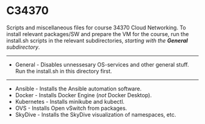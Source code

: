 # C34370
Scripts and miscellaneous files for course 34370 Cloud Networking. To install relevant packages/SW and prepare the VM for the course, run the install.sh scripts in the relevant subdirectories, *starting with the **General** subdirectory*.

---
* General - Disables unnessesary OS-services and other general stuff. Run the install.sh in this directory first.
---
* Ansible - Installs the Ansible automation software.
* Docker - Installs Docker Engine (*not* Docker Desktop).
* Kubernetes - Installs minikube and kubectl.
* OVS - Installs Open vSwitch from packages.
* SkyDive - Installs the SkyDive visualization of namespaces, etc.
